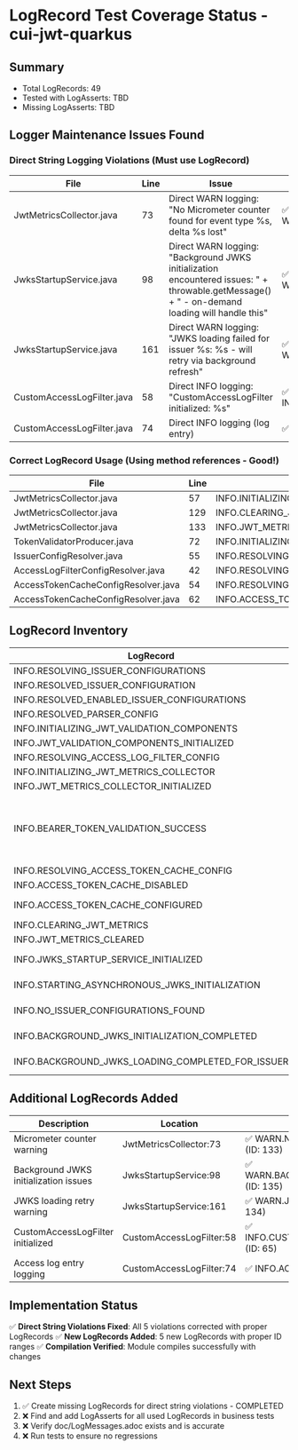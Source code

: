 # LogRecord Test Coverage Status - cui-jwt-quarkus

## Summary
- Total LogRecords: 49
- Tested with LogAsserts: TBD
- Missing LogAsserts: TBD

## Logger Maintenance Issues Found

### Direct String Logging Violations (Must use LogRecord)
| File | Line | Issue | Status |
|------|------|-------|--------|
| JwtMetricsCollector.java | 73 | Direct WARN logging: "No Micrometer counter found for event type %s, delta %s lost" | ✅ Fixed - WARN.NO_MICROMETER_COUNTER_FOUND |
| JwksStartupService.java | 98 | Direct WARN logging: "Background JWKS initialization encountered issues: " + throwable.getMessage() + " - on-demand loading will handle this" | ✅ Fixed - WARN.BACKGROUND_JWKS_ISSUES_WARNING |
| JwksStartupService.java | 161 | Direct WARN logging: "JWKS loading failed for issuer %s: %s - will retry via background refresh" | ✅ Fixed - WARN.JWKS_LOADING_RETRY_WARNING |
| CustomAccessLogFilter.java | 58 | Direct INFO logging: "CustomAccessLogFilter initialized: %s" | ✅ Fixed - INFO.CUSTOM_ACCESS_LOG_FILTER_INITIALIZED |
| CustomAccessLogFilter.java | 74 | Direct INFO logging (log entry) | ✅ Fixed - INFO.ACCESS_LOG_ENTRY |

### Correct LogRecord Usage (Using method references - Good!)
| File | Line | LogRecord Used |
|------|------|----------------|
| JwtMetricsCollector.java | 57 | INFO.INITIALIZING_JWT_METRICS_COLLECTOR::format |
| JwtMetricsCollector.java | 129 | INFO.CLEARING_JWT_METRICS::format |
| JwtMetricsCollector.java | 133 | INFO.JWT_METRICS_CLEARED::format |
| TokenValidatorProducer.java | 72 | INFO.INITIALIZING_JWT_VALIDATION_COMPONENTS::format |
| IssuerConfigResolver.java | 55 | INFO.RESOLVING_ISSUER_CONFIGURATIONS::format |
| AccessLogFilterConfigResolver.java | 42 | INFO.RESOLVING_ACCESS_LOG_FILTER_CONFIG::format |
| AccessTokenCacheConfigResolver.java | 54 | INFO.RESOLVING_ACCESS_TOKEN_CACHE_CONFIG::format |
| AccessTokenCacheConfigResolver.java | 62 | INFO.ACCESS_TOKEN_CACHE_DISABLED::format |

## LogRecord Inventory
| LogRecord | Production Location | Business Test Location | Status |
|-----------|-------------------|----------------------|--------|
| INFO.RESOLVING_ISSUER_CONFIGURATIONS | IssuerConfigResolver:55 | IssuerConfigResolverTest:395 | ✅ |
| INFO.RESOLVED_ISSUER_CONFIGURATION | IssuerConfigResolver:line-in-loop | IssuerConfigResolverTest:397 | ✅ |
| INFO.RESOLVED_ENABLED_ISSUER_CONFIGURATIONS | IssuerConfigResolver:line-after-loop | IssuerConfigResolverTest:398 | ✅ |
| INFO.RESOLVED_PARSER_CONFIG | ParserConfigResolver:line-number | ParserConfigResolverTest:73,116 | ✅ |
| INFO.INITIALIZING_JWT_VALIDATION_COMPONENTS | TokenValidatorProducer:72 | TokenValidatorProducerUnitTest:57 | ✅ |
| INFO.JWT_VALIDATION_COMPONENTS_INITIALIZED | TokenValidatorProducer:line-number | TokenValidatorProducerUnitTest:58 | ✅ |
| INFO.RESOLVING_ACCESS_LOG_FILTER_CONFIG | AccessLogFilterConfigResolver:42 | AccessLogFilterConfigResolverTest:47 | ✅ |
| INFO.INITIALIZING_JWT_METRICS_COLLECTOR | JwtMetricsCollector:57 | JwtMetricsCollectorUnitTest:38 | ✅ |
| INFO.JWT_METRICS_COLLECTOR_INITIALIZED | JwtMetricsCollector:line-number | JwtMetricsCollectorUnitTest:39 | ✅ |
| INFO.BEARER_TOKEN_VALIDATION_SUCCESS | BearerTokenProducer:170 | BearerTokenProducerLogicTest:102 | ✅ (LogRecord used correctly at DEBUG level) |
| INFO.RESOLVING_ACCESS_TOKEN_CACHE_CONFIG | AccessTokenCacheConfigResolver:54 | AccessTokenCacheConfigResolverTest:53,78,103,128 | ✅ |
| INFO.ACCESS_TOKEN_CACHE_DISABLED | AccessTokenCacheConfigResolver:62 | AccessTokenCacheConfigResolverTest:104 | ✅ |
| INFO.ACCESS_TOKEN_CACHE_CONFIGURED | AccessTokenCacheConfigResolver:line-number | AccessTokenCacheConfigResolverTest:54,79,129 | ✅ |
| INFO.CLEARING_JWT_METRICS | JwtMetricsCollector:129 | JwtMetricsCollectorTest:142,JwtMetricsCollectorUnitTest:56 | ✅ |
| INFO.JWT_METRICS_CLEARED | JwtMetricsCollector:133 | JwtMetricsCollectorTest:143,JwtMetricsCollectorUnitTest:57 | ✅ |
| INFO.JWKS_STARTUP_SERVICE_INITIALIZED | JwksStartupService:74,93 | TBD | ❌ Missing Test |
| INFO.STARTING_ASYNCHRONOUS_JWKS_INITIALIZATION | JwksStartupService:80 | TBD | ❌ Missing Test |
| INFO.NO_ISSUER_CONFIGURATIONS_FOUND | JwksStartupService:83,87 | TBD | ❌ Missing Test |
| INFO.BACKGROUND_JWKS_INITIALIZATION_COMPLETED | JwksStartupService:100 | TBD | ❌ Missing Test |
| INFO.BACKGROUND_JWKS_LOADING_COMPLETED_FOR_ISSUER | JwksStartupService:156 | TBD | ❌ Missing Test |

## Additional LogRecords Added
| Description | Location | Status |
|-------------|----------|--------|
| Micrometer counter warning | JwtMetricsCollector:73 | ✅ WARN.NO_MICROMETER_COUNTER_FOUND (ID: 133) |
| Background JWKS initialization issues | JwksStartupService:98 | ✅ WARN.BACKGROUND_JWKS_ISSUES_WARNING (ID: 135) |
| JWKS loading retry warning | JwksStartupService:161 | ✅ WARN.JWKS_LOADING_RETRY_WARNING (ID: 134) |
| CustomAccessLogFilter initialized | CustomAccessLogFilter:58 | ✅ INFO.CUSTOM_ACCESS_LOG_FILTER_INITIALIZED (ID: 65) |
| Access log entry logging | CustomAccessLogFilter:74 | ✅ INFO.ACCESS_LOG_ENTRY (ID: 66) |

## Implementation Status
✅ **Direct String Violations Fixed**: All 5 violations corrected with proper LogRecords
✅ **New LogRecords Added**: 5 new LogRecords with proper ID ranges
✅ **Compilation Verified**: Module compiles successfully with changes

## Next Steps
1. ✅ Create missing LogRecords for direct string violations - COMPLETED
2. ❌ Find and add LogAsserts for all used LogRecords in business tests
3. ❌ Verify doc/LogMessages.adoc exists and is accurate
4. ❌ Run tests to ensure no regressions